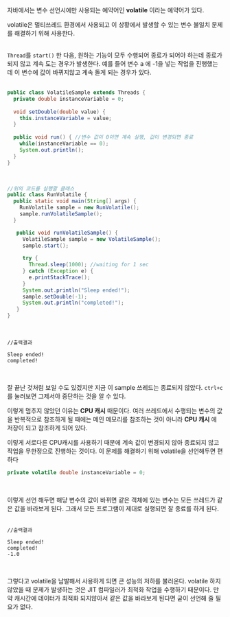 자바에서는 변수 선언시에만 사용되는 예약어인 **volatile** 이라는 예약어가 있다. 
<br>

volatile은 멀티쓰레드 환경에서 사용되고 이 상황에서 발생할 수 있는 변수 불일치 
문제를 해결하기 위해 사용한다. 
<br>
<br>

`Thread`를 `start()` 한 다음, 원하는 기능이 모두 수행되어 종료가 되어야 하는데 
종료가 되지 않고 계속 도는 경우가 발생한다. 예를 들어 변수 a 에 -1을 넣는 작업을 
진행했는데 이 변수에 값이 바뀌지않고 계속 돌게 되는 경우가 있다. 
<br>
<br>
```java
public class VolatileSample extends Threads {
  private double instanceVariable = 0;
  
  void setDouble(double value) {
    this.instanceVariable = value;
  }
  
  public void run() { //변수 값이 0이면 계속 실행, 값이 변경되면 종료
    while(instanceVariable == 0);
    System.out.println();
  }
}
```
<br>

```java
//위의 코드를 실행할 클래스
public class RunVolatile {
  public static void main(String[] args) {
    RunVolatile sample = new RunVolatile();
    sample.runVolatileSample();
  }

   public void runVolatileSample() {
     VolatileSample sample = new VolatileSample();
     sample.start();
     
     try {
       Thread.sleep(1000); //waiting for 1 sec
     } catch (Exception e) {
       e.printStackTrace();
     }
     System.out.println("Sleep ended!");
     sample.setDouble(-1);
     System.out.println("completed!");
   }
}
```
<br>

```
//출력결과

Sleep ended!
completed!
```
<br>

잘 끝난 것처럼 보일 수도 있겠지만 지금 이 sample 쓰레드는 
종료되지 않았다. `ctrl+c` 를 눌러보면 그제서야 중단하는 것을 알 수 있다. 
<br>

이렇게 멈추지 않았던 이유는 **CPU 캐시** 때문이다. 여러 쓰레드에서 수행되는 변수의 값을 반복적으로 
참조하게 될 때에는 메인 메모리를 참조하는 것이 아니라 **CPU 캐시** 에 저장이 되고
참조하게 되어 있다. 
<br>

이렇게 서로다른 CPU캐시를 사용하기 때문에 계속 값이 변경되지 않아 종료되지 않고 작업을 무한정으로 진행하는 것이다. 
이 문제를 해결하기 위해 volatile을 선언해두면 편하다
<br>

```java
private volatile double instanceVariable = 0;
```
<br>

이렇게 선언 해두면 해당 변수의 값이 바뀌면 같은 객체에 있는 변수는 모든 쓰레드가 같은 값을 바라보게 된다. 
그래서 모든 프로그램이 제대로 실행되면 잘 종료를 하게 된다. 
<br>
<br>

```
//출력결과

Sleep ended!
completed!
-1.0
```
<br>

그렇다고 volatile을 남발해서 사용하게 되면 큰 성능의 저하를 불러온다. volatile 하지 않았을 때 
문제가 발생하는 것은 JIT 컴파일러가 최적화 작업을 수행하기 때문이다. 
만약 캐시간에 데이터가 최적화 되지않아서 같은 값을 바라보게 된다면 굳이 선언해 줄 필요가 없다. 

























